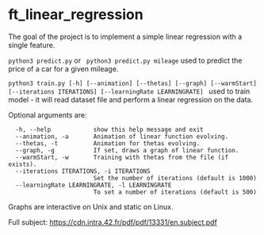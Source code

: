 # ft_linear_regression

The goal of the project is to implement a simple linear regression with a single feature.

``` python3 predict.py ```  or  ``` python3 predict.py mileage``` used to predict the price of a car for a given mileage.

```python3 train.py [-h] [--animation] [--thetas] [--graph] [--warmStart] [--iterations ITERATIONS] [--learningRate LEARNINGRATE] ```  used to train model - it will read dataset file
and perform a linear regression on the data.


Optional arguments are:
```
  -h, --help            show this help message and exit
  --animation, -a       Animation of linear function evolving.
  --thetas, -t          Animation for thetas evolving.
  --graph, -g           If set, draws a graph of linear function.
  --warmStart, -w       Training with thetas from the file (if exists).
  --iterations ITERATIONS, -i ITERATIONS
                        Set the number of iterations (default is 1000)
  --learningRate LEARNINGRATE, -l LEARNINGRATE
                        To set a number of iterations (default is 500)
```

Graphs are interactive on Unix and static on Linux.

Full subject: https://cdn.intra.42.fr/pdf/pdf/13331/en.subject.pdf

